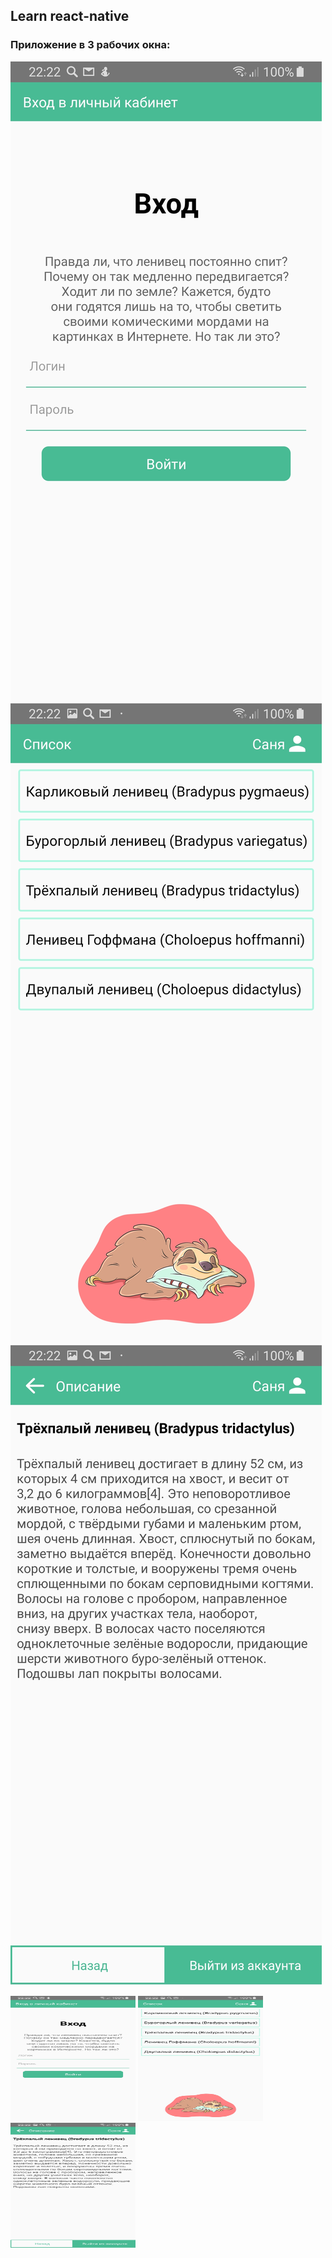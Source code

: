 ## Learn react-native

### Приложение в 3 рабочих окна:

![Иллюстрация к проекту](https://github.com/alsepir/react-native/raw/master/image/home.jpg)
![Иллюстрация к проекту](https://github.com/alsepir/react-native/raw/master/image/menu.jpg)
![Иллюстрация к проекту](https://github.com/alsepir/react-native/raw/master/image/description.jpg)

<img src="https://github.com/alsepir/react-native/raw/master/image/home.jpg" width="200" height="200" />
<img src="https://github.com/alsepir/react-native/raw/master/image/menu.jpg" width="200" height="200" />
<img src="https://github.com/alsepir/react-native/raw/master/image/description.jpg" width="200" height="200" />